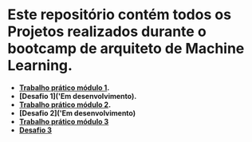 # Este repositório contém todos os Projetos realizados durante o bootcamp de arquiteto de Machine Learning.

* **[Trabalho prático módulo 1](https://github.com/Jcnok/Bootcamps_XPe/tree/main/Arquiteto_ML/Trabalho_Pratico1#trabalho-pr%C3%A1tico---m%C3%B3dulo-1-fundamentos-de-deep-learning).**
* **[Desafio 1]('Em desenvolvimento).**
* **[Trabalho prático módulo 2](https://github.com/Jcnok/Bootcamps_XPe/tree/main/Arquiteto_ML/Trabalho_Pratico2#nlp----atividade-pr%C3%A1tica----classifica%C3%A7%C3%A3o-de-texto-usando-machine-learning).**
* **[Desafio 2]('Em desenvolvimento)**
* **[Trabalho prático módulo 3](https://github.com/Jcnok/Bootcamps_XPe/tree/main/Arquiteto_ML/Trabalho_Pratico3#bootcamp-xpe-arquiteto-de-machine-learning)**
* **[Desafio 3](https://github.com/Jcnok/Bootcamps_XPe/tree/main/Arquiteto_ML/desafio03#bootcamp-xpe-arquiteto-de-machine-learning)**

